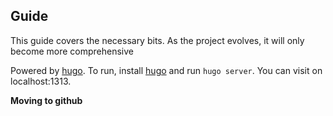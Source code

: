 ## Guide

This guide covers the necessary bits. As the project evolves, it will only become more comprehensive

Powered by [hugo](https://gohugo.io).
To run, install [hugo](https://gohugo.io/installation/) and run `hugo server`.
You can visit on localhost:1313.

__Moving to github__ 
